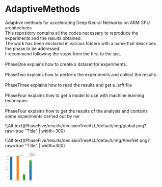 # AdaptiveMethods
Adaptive methods for accelerating Deep Neural Networks on ARM GPU architectures
<br/>
This repository contains all the codes necessary to reproduce the experiments and the results obtained.
<br/>
The work has been enclosed in various folders with a name that describes the phase to be addressed.
<br/>
I recommend following the steps from the first to the last.
<br/><br/>
PhaseOne explains how to create a dataset for experiments.
<br/><br/>
PhaseTwo explains how to perform the experiments and collect the results.
<br/><br/>
PhaseThree explains how to read the results and get a .arff file
<br/><br/>
PhaseFour explains how to get a model to use with machine learning techniques
<br/><br/>
PhaseFour explains how to get the results of the analysis and contains some experiments carried out by me


![Alt text](PhaseFive/results/decisionTreeALL/default/img/global.png?raw=true "Title" | width=300)

![Alt text](PhaseFive/results/decisionTreeALL/default/img/AlexNet.png?raw=true "Title" | width=300)

<img align="left" width="100" height="100" src="PhaseFive/results/decisionTreeALL/default/img/AlexNet.png?raw=true">
